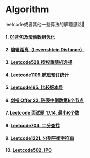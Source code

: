 # Algorithm
leetcode或者其他一些算法的解题思路🚀

#### 1. [01背包及滚动数组优化](https://github.com/cocoonbud/Algorithm/blob/master/01%E8%83%8C%E5%8C%85%E9%97%AE%E9%A2%98%E5%8F%8A%E6%BB%9A%E5%8A%A8%E6%95%B0%E7%BB%84%E4%BC%98%E5%8C%96%E7%A9%BA%E9%97%B4.md)
#### 2. [编辑距离（Levenshtein Distance）](https://github.com/cocoonbud/Algorithm/blob/master/%E7%BC%96%E8%BE%91%E8%B7%9D%E7%A6%BB%EF%BC%88Levenshtein%20Distance%EF%BC%89.md)
#### 3. [Leetcode528.按权重随机选择](https://github.com/cocoonbud/Algorithm/blob/master/Leetcode528%E6%8C%89%E6%9D%83%E9%87%8D%E9%9A%8F%E6%9C%BA%E9%80%89%E6%8B%A9%E8%A7%A3%E9%A2%98%E6%80%9D%E8%B7%AF.md)
#### 4. [Leetcode1109.航班预订统计](https://github.com/cocoonbud/Algorithm/blob/master/Leetcode528%E6%8C%89%E6%9D%83%E9%87%8D%E9%9A%8F%E6%9C%BA%E9%80%89%E6%8B%A9%E8%A7%A3%E9%A2%98%E6%80%9D%E8%B7%AF.md)
#### 5. [Leetcode165. 比较版本号](https://github.com/cocoonbud/Algorithm/blob/master/Leetcode165.%20%E6%AF%94%E8%BE%83%E7%89%88%E6%9C%AC%E5%8F%B7.md)
#### 6. [剑指 Offer 22. 链表中倒数第k个节点](https://github.com/cocoonbud/Algorithm/blob/master/%E5%89%91%E6%8C%87%20Offer%2022.%20%E9%93%BE%E8%A1%A8%E4%B8%AD%E5%80%92%E6%95%B0%E7%AC%ACk%E4%B8%AA%E8%8A%82%E7%82%B9.md)
#### 7. [Leetcode 面试题 17.14. 最小K个数](https://github.com/cocoonbud/Algorithm/blob/master/leetcode%20%E9%9D%A2%E8%AF%95%E9%A2%98%2017.14.%20%E6%9C%80%E5%B0%8FK%E4%B8%AA%E6%95%B0.md)
#### 8. [Leetcode704. 二分查找](https://github.com/cocoonbud/Algorithm/blob/master/Leetcode704.%20%E4%BA%8C%E5%88%86%E6%9F%A5%E6%89%BE.md)
#### 9. [Leetcode1221. 分割平衡字符串](https://github.com/cocoonbud/Algorithm/blob/master/Leetcode1221.%20%E5%88%86%E5%89%B2%E5%B9%B3%E8%A1%A1%E5%AD%97%E7%AC%A6%E4%B8%B2.md)
#### 10. [Leetcode502. IPO](https://github.com/cocoonbud/Algorithm/blob/master/Leetcode502.%20IPO.md)

